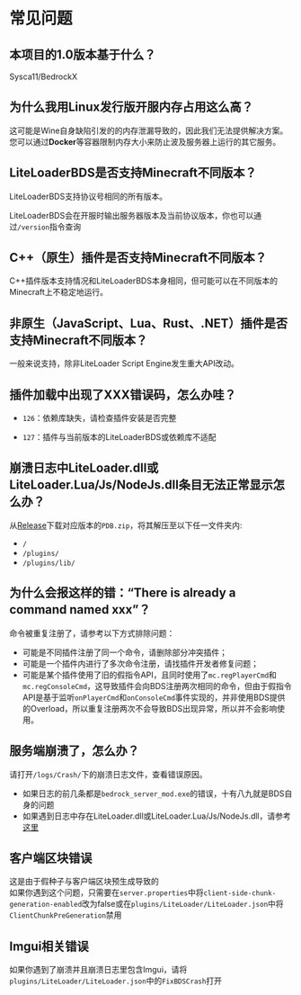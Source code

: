 # 常见问题

## 本项目的1.0版本基于什么？

Sysca11/BedrockX

## 为什么我用Linux发行版开服内存占用这么高？

这可能是Wine自身缺陷引发的的内存泄漏导致的，因此我们无法提供解决方案。您可以通过**Docker**等容器限制内存大小来防止波及服务器上运行的其它服务。

## LiteLoaderBDS是否支持Minecraft不同版本？

LiteLoaderBDS支持协议号相同的所有版本。

LiteLoaderBDS会在开服时输出服务器版本及当前协议版本，你也可以通过`/version`指令查询

## C++（原生）插件是否支持Minecraft不同版本？

C++插件版本支持情况和LiteLoaderBDS本身相同，但可能可以在不同版本的Minecraft上不稳定地运行。

## 非原生（JavaScript、Lua、Rust、.NET）插件是否支持Minecraft不同版本？

一般来说支持，除非LiteLoader Script Engine发生重大API改动。

## 插件加载中出现了XXX错误码，怎么办哇？

- `126`：依赖库缺失，请检查插件安装是否完整

- `127`：插件与当前版本的LiteLoaderBDS或依赖库不适配

## 崩溃日志中LiteLoader.dll或LiteLoader.Lua/Js/NodeJs.dll条目无法正常显示怎么办？

从[Release](https://github.com/LiteLDev/LiteLoaderBDS/releases)下载对应版本的`PDB.zip`，将其解压至以下任一文件夹内:
- `/`
- `/plugins/`
- `/plugins/lib/`

## 为什么会报这样的错：“There is already a command named xxx”？

命令被重复注册了，请参考以下方式排除问题：

* 可能是不同插件注册了同一个命令，请删除部分冲突插件；
* 可能是一个插件内进行了多次命令注册，请找插件开发者修复问题；
* 可能是某个插件使用了旧的假指令API，且同时使用了`mc.regPlayerCmd`和`mc.regConsoleCmd`，这导致插件会向BDS注册两次相同的命令，但由于假指令API是基于监听`onPlayerCmd`和`onConsoleCmd`事件实现的，并非使用BDS提供的Overload，所以重复注册两次不会导致BDS出现异常，所以并不会影响使用。

## 服务端崩溃了，怎么办？

请打开`/logs/Crash/`下的崩溃日志文件，查看错误原因。

* 如果日志的前几条都是`bedrock_server_mod.exe`的错误，十有八九就是BDS自身的问题
* 如果遇到日志中存在LiteLoader.dll或LiteLoader.Lua/Js/NodeJs.dll，请参考[这里](#崩溃日志中liteloaderdll或liteloaderluajsnodejsdll条目无法正常显示怎么办？)

## 客户端区块错误

这是由于假种子与客户端区块预生成导致的  
如果你遇到这个问题，只需要在`server.properties`中将`client-side-chunk-generation-enabled`改为false或在`plugins/LiteLoader/LiteLoader.json`中将`ClientChunkPreGeneration`禁用

## Imgui相关错误

如果你遇到了崩溃并且崩溃日志里包含Imgui，请将`plugins/LiteLoader/LiteLoader.json`中的`FixBDSCrash`打开